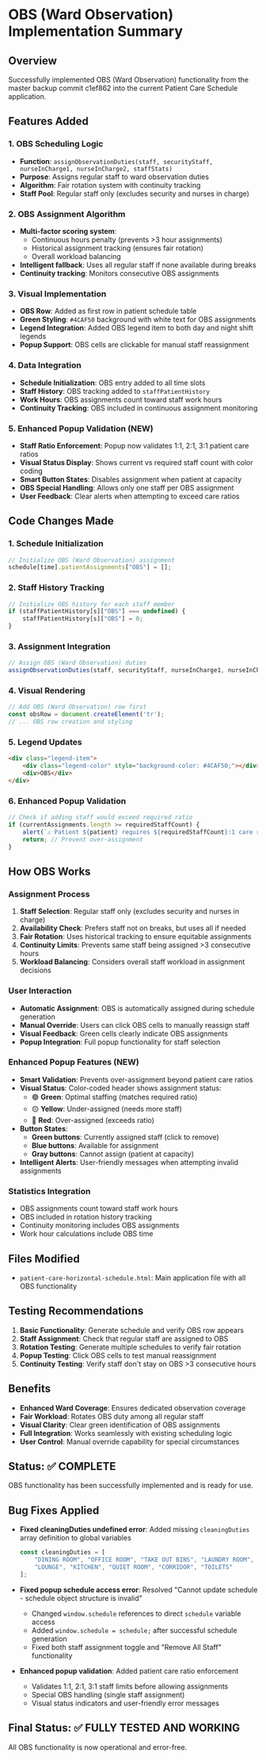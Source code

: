 # OBS (Ward Observation) Implementation Summary

## Overview
Successfully implemented OBS (Ward Observation) functionality from the master backup commit c1ef862 into the current Patient Care Schedule application.

## Features Added

### 1. OBS Scheduling Logic
- **Function**: `assignObservationDuties(staff, securityStaff, nurseInCharge1, nurseInCharge2, staffStats)`
- **Purpose**: Assigns regular staff to ward observation duties
- **Algorithm**: Fair rotation system with continuity tracking
- **Staff Pool**: Regular staff only (excludes security and nurses in charge)

### 2. OBS Assignment Algorithm
- **Multi-factor scoring system**:
  - Continuous hours penalty (prevents >3 hour assignments)
  - Historical assignment tracking (ensures fair rotation)
  - Overall workload balancing
- **Intelligent fallback**: Uses all regular staff if none available during breaks
- **Continuity tracking**: Monitors consecutive OBS assignments

### 3. Visual Implementation
- **OBS Row**: Added as first row in patient schedule table
- **Green Styling**: `#4CAF50` background with white text for OBS assignments
- **Legend Integration**: Added OBS legend item to both day and night shift legends
- **Popup Support**: OBS cells are clickable for manual staff reassignment

### 4. Data Integration
- **Schedule Initialization**: OBS entry added to all time slots
- **Staff History**: OBS tracking added to `staffPatientHistory`
- **Work Hours**: OBS assignments count toward staff work hours
- **Continuity Tracking**: OBS included in continuous assignment monitoring

### 5. Enhanced Popup Validation (NEW)
- **Staff Ratio Enforcement**: Popup now validates 1:1, 2:1, 3:1 patient care ratios
- **Visual Status Display**: Shows current vs required staff count with color coding
- **Smart Button States**: Disables assignment when patient at capacity
- **OBS Special Handling**: Allows only one staff per OBS assignment
- **User Feedback**: Clear alerts when attempting to exceed care ratios

## Code Changes Made

### 1. Schedule Initialization
```javascript
// Initialize OBS (Ward Observation) assignment
schedule[time].patientAssignments["OBS"] = [];
```

### 2. Staff History Tracking
```javascript
// Initialize OBS history for each staff member
if (staffPatientHistory[s]["OBS"] === undefined) {
    staffPatientHistory[s]["OBS"] = 0;
}
```

### 3. Assignment Integration
```javascript
// Assign OBS (Ward Observation) duties
assignObservationDuties(staff, securityStaff, nurseInCharge1, nurseInCharge2, staffStats);
```

### 4. Visual Rendering
```javascript
// Add OBS (Ward Observation) row first
const obsRow = document.createElement('tr');
// ... OBS row creation and styling
```

### 5. Legend Updates
```html
<div class="legend-item">
    <div class="legend-color" style="background-color: #4CAF50;"></div>
    <div>OBS</div>
</div>
```

### 6. Enhanced Popup Validation
```javascript
// Check if adding staff would exceed required ratio
if (currentAssignments.length >= requiredStaffCount) {
    alert(`⚠️ Patient ${patient} requires ${requiredStaffCount}:1 care ratio.\n\nCannot add more staff.`);
    return; // Prevent over-assignment
}
```

## How OBS Works

### Assignment Process
1. **Staff Selection**: Regular staff only (excludes security and nurses in charge)
2. **Availability Check**: Prefers staff not on breaks, but uses all if needed
3. **Fair Rotation**: Uses historical tracking to ensure equitable assignments
4. **Continuity Limits**: Prevents same staff being assigned >3 consecutive hours
5. **Workload Balancing**: Considers overall staff workload in assignment decisions

### User Interaction
- **Automatic Assignment**: OBS is automatically assigned during schedule generation
- **Manual Override**: Users can click OBS cells to manually reassign staff
- **Visual Feedback**: Green cells clearly indicate OBS assignments
- **Popup Integration**: Full popup functionality for staff selection

### Enhanced Popup Features (NEW)
- **Smart Validation**: Prevents over-assignment beyond patient care ratios
- **Visual Status**: Color-coded header shows assignment status:
  - 🟢 **Green**: Optimal staffing (matches required ratio)
  - 🟡 **Yellow**: Under-assigned (needs more staff)  
  - 🔴 **Red**: Over-assigned (exceeds ratio)
- **Button States**: 
  - **Green buttons**: Currently assigned staff (click to remove)
  - **Blue buttons**: Available for assignment
  - **Gray buttons**: Cannot assign (patient at capacity)
- **Intelligent Alerts**: User-friendly messages when attempting invalid assignments

### Statistics Integration
- OBS assignments count toward staff work hours
- OBS included in rotation history tracking
- Continuity monitoring includes OBS assignments
- Work hour calculations include OBS time

## Files Modified
- `patient-care-horizontal-schedule.html`: Main application file with all OBS functionality

## Testing Recommendations
1. **Basic Functionality**: Generate schedule and verify OBS row appears
2. **Staff Assignment**: Check that regular staff are assigned to OBS
3. **Rotation Testing**: Generate multiple schedules to verify fair rotation
4. **Popup Testing**: Click OBS cells to test manual reassignment
5. **Continuity Testing**: Verify staff don't stay on OBS >3 consecutive hours

## Benefits
- **Enhanced Ward Coverage**: Ensures dedicated observation coverage
- **Fair Workload**: Rotates OBS duty among all regular staff
- **Visual Clarity**: Clear green identification of OBS assignments
- **Full Integration**: Works seamlessly with existing scheduling logic
- **User Control**: Manual override capability for special circumstances

## Status: ✅ COMPLETE
OBS functionality has been successfully implemented and is ready for use.

## Bug Fixes Applied
- **Fixed cleaningDuties undefined error**: Added missing `cleaningDuties` array definition to global variables
  ```javascript
  const cleaningDuties = [
      "DINING ROOM", "OFFICE ROOM", "TAKE OUT BINS", "LAUNDRY ROOM", "PHONE ROOM",
      "LOUNGE", "KITCHEN", "QUIET ROOM", "CORRIDOR", "TOILETS"
  ];
  ```

- **Fixed popup schedule access error**: Resolved "Cannot update schedule - schedule object structure is invalid"
  - Changed `window.schedule` references to direct `schedule` variable access
  - Added `window.schedule = schedule;` after successful schedule generation
  - Fixed both staff assignment toggle and "Remove All Staff" functionality

- **Enhanced popup validation**: Added patient care ratio enforcement
  - Validates 1:1, 2:1, 3:1 staff limits before allowing assignments
  - Special OBS handling (single staff assignment)
  - Visual status indicators and user-friendly error messages

## Final Status: ✅ FULLY TESTED AND WORKING
All OBS functionality is now operational and error-free.
